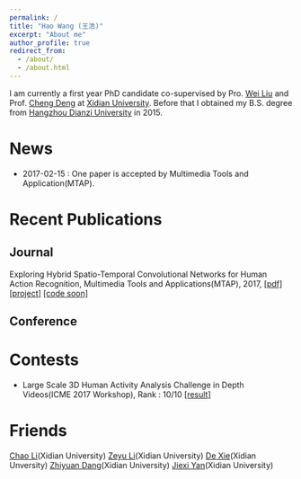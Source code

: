 ```yaml
---
permalink: /
title: "Hao Wang (王浩)"
excerpt: "About me"
author_profile: true
redirect_from: 
  - /about/
  - /about.html
---
```


I am currently a first year PhD candidate co-supervised by Pro. [Wei Liu](http://www.ee.columbia.edu/~wliu/) and Prof. [Cheng Deng](http://see.xidian.edu.cn/faculty/chdeng/) at [Xidian University](http://www.xidian.edu.cn/). Before that I obtained my B.S. degree from [Hangzhou Dianzi University](http://www.hdu.edu.cn/) in 2015.


News
======
* 2017-02-15 : One paper is accepted by Multimedia Tools and Application(MTAP). 


Recent Publications
======

Journal
------
Exploring Hybrid Spatio-Temporal Convolutional Networks for Human Action Recognition, Multimedia Tools and Applications(MTAP), 2017, [[pdf]](https://link.springer.com/content/pdf/10.1007%2Fs11042-017-4514-3.pdf) [[project]](https://haowang1992.github.io/publication/2017-07-01-Exploring_Hybrid_Spatio-Temporal_Convolutional_Networks_for_Human_Action_Recognition) [[code soon]]()

Conference
------


Contests
======
* Large Scale 3D Human Activity Analysis Challenge in Depth Videos(ICME 2017 Workshop), Rank : 10/10 [[result]](http://www.icst.pku.edu.cn/struct/icmew2017/result.html)

 
Friends
======
[Chao Li](https://chaoli1991.github.io/)(Xidian University) [Zeyu Li]()(Xidian University) [De Xie](https://shadowxiede.github.io/)(Xidian Unversity) [Zhiyuan Dang](https://zhiyuandang.github.io/)(Xidian University) [Jiexi Yan](https://JiexiYan.github.io)(Xidian University)
